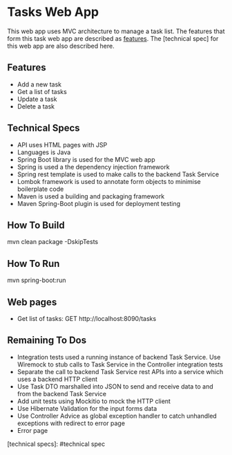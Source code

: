 # Tasks Web App

This web app uses MVC architecture to manage a task list. The features that
form this task web app are described as [features]. The [technical spec] for
this web app are also described here.

## Features

- Add a new task
- Get a list of tasks
- Update a task
- Delete a task

## Technical Specs

- API uses HTML pages with JSP
- Languages is Java
- Spring Boot library is used for the MVC web app
- Spring is used a the dependency injection framework
- Spring rest template is used to make calls to the backend Task Service
- Lombok framework is used to annotate form objects to minimise boilerplate code
- Maven is used a building and packaging framework
- Maven Spring-Boot plugin is used for deployment testing

## How To Build

mvn clean package -DskipTests

## How To Run

mvn spring-boot:run

## Web pages

- Get list of tasks: GET  http://localhost:8090/tasks


## Remaining To Dos

- Integration tests used a running instance of backend Task Service.
  Use Wiremock to stub calls to Task Service in the Controller integration tests
- Separate the call to backend Task Service rest APIs into a service which uses a backend HTTP client
- Use Task DTO marshalled into JSON to send and receive data to and from the backend Task Service
- Add unit tests using Mockitio to mock the HTTP client
- Use Hibernate Validation for the input forms data
- Use Controller Advice as global exception handler to catch unhandled exceptions with redirect to error page
- Error page


[features]: #features
[technical specs]: #technical spec
